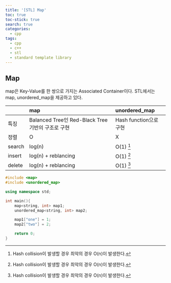 ```yaml
---
title: '[STL] Map'
toc: true
toc-stick: true
search: true
categories:
  - cpp
tags:
  - cpp
  - c++
  - stl
  - standard template library
---
```


## Map  

map은 Key-Value를 한 쌍으로 가지는 Associated Container이다.
STL에서는 map, unordered_map을 제공하고 있다.


| |map|unordered_map|
|:--|:--|:--|
|특징|Balanced Tree인 Red-Black Tree 기반의 구조로 구현|Hash function으로 구현|
|정렬|O|X|
|search|log(n)|O(1) [^worst_case]|
|insert|log(n) + reblancing|O(1) [^worst_case]|
|delete|log(n) + reblancing|O(1) [^worst_case]|

[^worst_case]: Hash collision이 발생할 경우 최악의 경우 O(n)이 발생한다.



```cpp
#include <map>
#include <unordered_map>

using namespace std;

int main(){
	map<string, int> map1;
	unordered_map<string, int> map2;

	map1["one"] = 1;
	map2["two"] = 2;

	return 0;
}
```